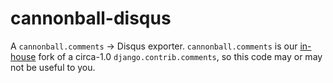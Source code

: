# cannonball-disqus

A `cannonball.comments` -> Disqus exporter. `cannonball.comments` is our
[in-house][1] fork of a circa-1.0 `django.contrib.comments`, so this
code may or may not be useful to you.

[1]: http://www.spokesman.com/
